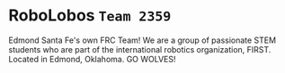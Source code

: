 # RoboLobos ```Team 2359```
Edmond Santa Fe's own FRC Team! We are a group of passionate STEM students who are part of the international robotics organization, 
FIRST. Located in Edmond, Oklahoma. GO WOLVES!
